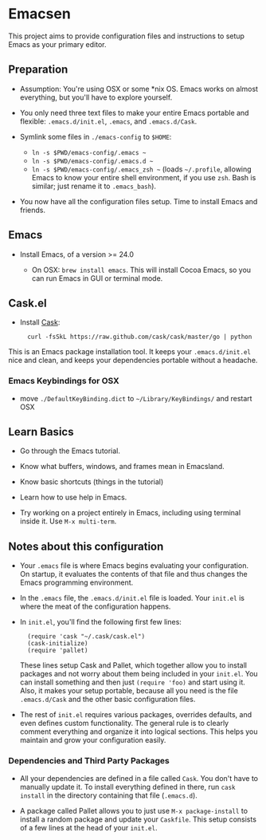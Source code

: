# Emacsen #

This project aims to provide configuration files and instructions to
setup Emacs as your primary editor.

## Preparation

* Assumption: You're using OSX or some *nix OS. Emacs works on almost
  everything, but you'll have to explore yourself.

* You only need three text files to make your entire Emacs
  portable and flexible: `.emacs.d/init.el`, `.emacs`, and
  `.emacs.d/Cask`.

* Symlink some files in `./emacs-config` to `$HOME`:
  - `ln -s $PWD/emacs-config/.emacs ~`
  - `ln -s $PWD/emacs-config/.emacs.d ~`
  - `ln -s $PWD/emacs-config/.emacs_zsh ~` (loads `~/.profile`,
    allowing Emacs to know your entire shell environment, if you use
    `zsh`. Bash is similar; just rename it to `.emacs_bash`).

* You now have all the configuration files setup. Time to install
  Emacs and friends.

## Emacs

* Install Emacs, of a version >= 24.0

  - On OSX: `brew install emacs`. This will install Cocoa Emacs, so
    you can run Emacs in GUI or terminal mode.

## Cask.el

- Install [Cask](http://github.com/cask/cask):

        curl -fsSkL https://raw.github.com/cask/cask/master/go | python

This is an Emacs package installation tool. It keeps your
`.emacs.d/init.el` nice and clean, and keeps your dependencies
portable without a headache.

### Emacs Keybindings for OSX

- move `./DefaultKeyBinding.dict` to `~/Library/KeyBindings/` and
  restart OSX


## Learn Basics

* Go through the Emacs tutorial.

* Know what buffers, windows, and frames mean in Emacsland.

* Know basic shortcuts (things in the tutorial)

* Learn how to use help in Emacs.

* Try working on a project entirely in Emacs, including using
  terminal inside it. Use `M-x multi-term`.
  

## Notes about this configuration

* Your `.emacs` file is where Emacs begins evaluating your
  configuration. On startup, it evaluates the contents of that file
  and thus changes the Emacs programming environment.

* In the `.emacs` file, the `.emacs.d/init.el` file is loaded. Your
  `init.el` is where the meat of the configuration happens.

* In `init.el`, you'll find the following first few lines:

        (require 'cask "~/.cask/cask.el")
        (cask-initialize)
        (require 'pallet)

  These lines setup Cask and Pallet, which together allow you to
  install packages and not worry about them being included in your
  `init.el`. You can install something and then just `(require 'foo)`
  and start using it. Also, it makes your setup portable, because all
  you need is the file `.emacs.d/Cask` and the other basic
  configuration files.

* The rest of `init.el` requires various packages, overrides defaults,
  and even defines custom functionality. The general rule is to
  clearly comment everything and organize it into logical
  sections. This helps you maintain and grow your configuration
  easily.
  

### Dependencies and Third Party Packages

* All your dependencies are defined in a file called `Cask`. You don't
  have to manually update it. To install everything defined in there,
  run `cask install` in the directory containing that file
  (`.emacs.d`).
  
* A package called Pallet allows you to just use `M-x package-install`
  to install a random package and update your `Caskfile`. This setup
  consists of a few lines at the head of your `init.el`.

